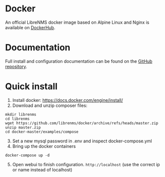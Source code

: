# Docker

An official LibreNMS docker image based on Alpine Linux and Nginx is available
on [DockerHub](https://hub.docker.com/r/librenms/librenms/).

# Documentation

Full install and configuration documentation can be found on the [GitHub repository](https://github.com/librenms/docker).

# Quick install
1. Install docker: https://docs.docker.com/engine/install/
2. Download and unzip composer files:
```
mkdir librenms
cd librenms
wget https://github.com/librenms/docker/archive/refs/heads/master.zip
unzip master.zip
cd docker-master/examples/compose
```
3. Set a new mysql password in .env and inspect docker-compose.yml
4. Bring up the docker containers
```
docker-compose up -d
```
5. Open webui to finish configuration. `http://localhost` (use the correct ip or name instead of localhost)
